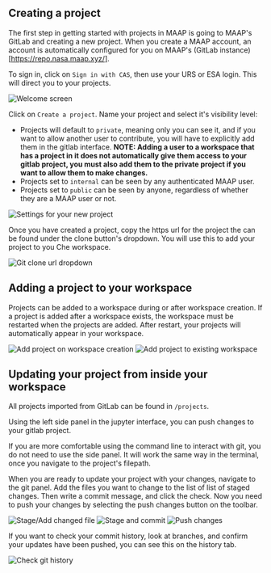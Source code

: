 ## Creating a project

The first step in getting started with projects in MAAP is going to MAAP's
GitLab and creating a new project. When you create a MAAP account, an account is
automatically configured for you on MAAP's (GitLab instance)[https://repo.nasa.maap.xyz/].

To sign in, click on `Sign in with CAS`, then use your URS or ESA login. This will direct
you to your projects.

![Welcome screen](https://raw.github.com/MAAP-Project/maap-jupyter-ide/master/user_guides/images/log_on.png)

Click on `Create a project`. Name your project and select it's visibility level:
- Projects will default to `private`, meaning only you can see it, and if you want to allow another
user to contribute, you will have to explicitly add them in the gitlab interface. **NOTE:
Adding a user to a workspace that has a project in it does not automatically give them access
to your gitlab project, you must also add them to the private project if you want to
allow them to make changes.**
- Projects set to `internal` can be seen by any authenticated MAAP user.
- Projects set to `public` can be seen by anyone, regardless of whether they are a MAAP
user or not.

![Settings for your new project](https://raw.github.com/MAAP-Project/maap-jupyter-ide/master/user_guides/images/first_project.png)

Once you have created a project, copy the https url for the project the can be found under 
the clone button's dropdown. You will use this to add your project to you Che workspace.

![Git clone url dropdown](https://raw.github.com/MAAP-Project/maap-jupyter-ide/master/user_guides/images/git_clone.png)

## Adding a project to your workspace

Projects can be added to a workspace during or after workspace creation. If a project is
added after a workspace exists, the workspace must be restarted when the projects are added.
After restart, your projects will automatically appear in your workspace.

![Add project on workspace creation](https://raw.github.com/MAAP-Project/maap-jupyter-ide/master/user_guides/images/add_to_new.png) 
![Add project to existing workspace](https://raw.github.com/MAAP-Project/maap-jupyter-ide/master/user_guides/images/add_to_existing.png)

## Updating your project from inside your workspace

All projects imported from GitLab can be found in `/projects`.

Using the left side panel in the jupyter interface, you can push changes to your gitlab project.

If you are more comfortable using the command line to interact with git, you do not need to use
the side panel. It will work the same way in the terminal, once you navigate to the project's filepath.

When you are ready to update your project with your changes, navigate to the git panel.
Add the files you want to change to the list of list of staged changes. Then write a 
commit message, and click the check. Now you need to push your changes by selecting the
push changes button on the toolbar.

![Stage/Add changed file](https://raw.github.com/MAAP-Project/maap-jupyter-ide/master/user_guides/images/git_changed_file_highlight.png)
![Stage and commit](https://raw.github.com/MAAP-Project/maap-jupyter-ide/master/user_guides/images/stage_and_commit_highlighted.png)
![Push changes](https://raw.github.com/MAAP-Project/maap-jupyter-ide/master/user_guides/images/push_changes_highlighted.png)

If you want to check your commit history, look at branches, and confirm your
updates have been pushed, you can see this on the history tab.

![Check git history](https://raw.github.com/MAAP-Project/maap-jupyter-ide/master/user_guides/images/check_history.png)